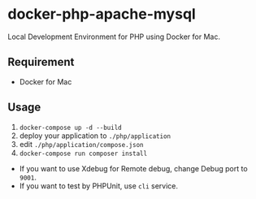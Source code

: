 # docker-php-apache-mysql

Local Development Environment for PHP using Docker for Mac.

## Requirement

- Docker for Mac

## Usage

1. `docker-compose up -d --build`
3. deploy your application to `./php/application`
4. edit `./php/application/compose.json`
5. `docker-compose run composer install`


* If you want to use Xdebug for Remote debug, change Debug port to `9001`.
* If you want to test by PHPUnit, use `cli` service.
